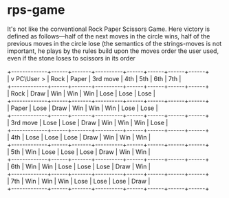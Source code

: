 ﻿# rps-game
<p>It's not like the conventional Rock Paper Scissors Game. Here victory is defined as follows—half of the next moves in the circle wins, half of the previous moves in the circle lose (the semantics of the strings-moves is not important, he plays by the rules build upon the moves order the user used, even if the stone loses to scissors in its order</p>

<span>  
+-------------+------+-------+----------+------+------+------+------+ <br />
| v PC\User > | Rock | Paper | 3rd move | 4th  | 5th  | 6th  | 7th  | <br />
+-------------+------+-------+----------+------+------+------+------+ <br />
| Rock        | Draw | Win   | Win      | Win  | Lose | Lose | Lose | <br />
+-------------+------+-------+----------+------+------+------+------+ <br />
| Paper       | Lose | Draw  | Win      | Win  | Win  | Lose | Lose | <br />
+-------------+------+-------+----------+------+------+------+------+ <br />
| 3rd move    | Lose | Lose  | Draw     | Win  | Win  | Win  | Lose | <br />
+-------------+------+-------+----------+------+------+------+------+ <br />
| 4th         | Lose | Lose  | Lose     | Draw | Win  | Win  | Win  | <br />
+-------------+------+-------+----------+------+------+------+------+ <br />
| 5th         | Win  | Lose  | Lose     | Lose | Draw | Win  | Win  | <br />
+-------------+------+-------+----------+------+------+------+------+ <br />
| 6th         | Win  | Win   | Lose     | Lose | Lose | Draw | Win  | <br />
+-------------+------+-------+----------+------+------+------+------+ <br />
| 7th         | Win  | Win   | Win      | Lose | Lose | Lose | Draw | <br />
+-------------+------+-------+----------+------+------+------+------+ <br />
</span>

